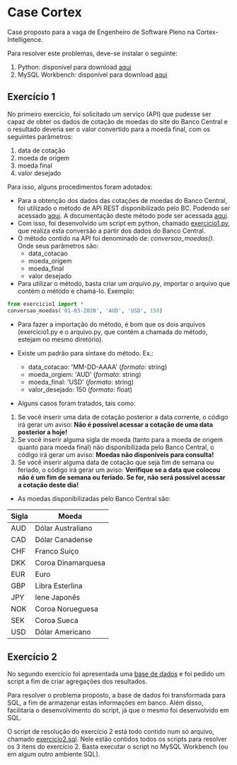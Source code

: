 # **Case Cortex**

Case proposto para a vaga de Engenheiro de Software Pleno na Cortex-Intelligence.

Para resolver este problemas, deve-se instalar o seguinte:

1. Python: disponível para download [aqui](https://www.python.org/downloads/)
2. MySQL Workbench: disponível para download [aqui](https://www.mysql.com/downloads/)

## **Exercício 1**

No primeiro exercício, foi solicitado um serviço (API) que pudesse ser capaz de obter os dados de cotação de moedas do site do Banco Central e o resultado deveria ser o valor convertido para a moeda final, com os seguintes parâmetros:

1. data de cotação
2. moeda de origem
3. moeda final
4. valor desejado

Para isso, alguns procedimentos foram adotados:

- Para a obtenção dos dados das cotações de moedas do Banco Central, foi utilizado o método de API REST disponibilizado pelo BC. Podendo ser acessado [aqui](https://olinda.bcb.gov.br/olinda/servico/PTAX/versao/v1/aplicacao#!/recursos/CotacaoMoedaPeriodo#eyJmb3JtdWxhcmlvIjp7IiRmb3JtYXQiOiJqc29uIiwiJHRvcCI6MTAwfX0=). A documentação deste método pode ser acessada [aqui](https://olinda.bcb.gov.br/olinda/servico/PTAX/versao/v1/documentacao). 
- Com isso, foi desenvolvido um script em python, chamado [exercicio1.py](https://github.com/igorgbs/cortex_case/blob/master/exercicio1.py), que realiza esta conversão a partir dos dados do Banco Central.
- O método contido na API foi denominado de: *conversao_moedas()*. Onde seus parâmetros são:
    - data_cotacao 
    - moeda_origem
    - moeda_final
    - valor desejado
- Para utilizar o método, basta criar um *arquivo.py*, importar o arquivo que contém o método e chamá-lo. Exemplo:

```python
from exercicio1 import *
conversao_moedas('01-03-2020', 'AUD', 'USD', 150)
```

- Para fazer a importação do método, é bom que os dois arquivos (exercicio1.py e o arquivo.py, que contém a chamada do método, estejam no mesmo diretório).

- Existe um padrão para sintaxe do método. Ex.:
    - data_cotacao: 'MM-DD-AAAA' (*formato*: string)
    - moeda_orgiem: 'AUD' (*formato*: string)
    - moeda_final: 'USD' (*formato*: string)
    - valor_desejado: 150 (*formato*: float)

- Alguns casos foram tratados, tais como:

1. Se você inserir uma data de cotação posterior a data corrente, o código irá gerar um aviso: **Não é possível acessar a cotação de uma data posterior a hoje!**
2. Se você inserir alguma sigla de moeda (tanto para a moeda de origem quanto para moeda final) não disponibilizada pelo Banco Central, o código irá gerar um aviso: **Moedas não disponíveis para consulta!**
3. Se você inserir alguma data de cotação que seja fim de semana ou feriado, o código irá gerar um aviso: **Verifique se a data que colocou não é um fim de semana ou feriado. Se for, não será possível acessar a cotação deste dia!**

- As moedas disponibilizadas pelo Banco Central são:

Sigla | Moeda
----- | -----
AUD   | Dólar Australiano
CAD   | Dólar Canadense
CHF   | Franco Suíço
DKK   | Coroa Dinamarquesa
EUR   | Euro
GBP   | Libra Esterlina
JPY   | Iene Japonês
NOK   | Coroa Norueguesa
SEK   | Coroa Sueca
USD   | Dólar Americano


## **Exercício 2**

No segundo exercício foi apresentada uma [base de dados](https://docs.google.com/spreadsheets/d/1CELbpon5O66OkW3fXIl36gJ8P7thUBKrRag_QP0Uwfg/edit#gid=1297471854) e foi pedido um script a fim de criar agregações dos resultados.

Para resolver o problema proposto, a base de dados foi transformada para SQL, a fim de armazenar estas informações em banco. Além disso, facilitaria o desenvolvimento do script, já que o mesmo foi desenvolvido em SQL.

O script de resolução do exercício 2 está todo contido num só arquivo, chamado [exercicio2.sql](/exercicio2.sql). Nele estão contidos todos os scripts para resolver os 3 itens do exercício 2. Basta executar o script no MySQL Workbench (ou em algum outro ambiente SQL).

